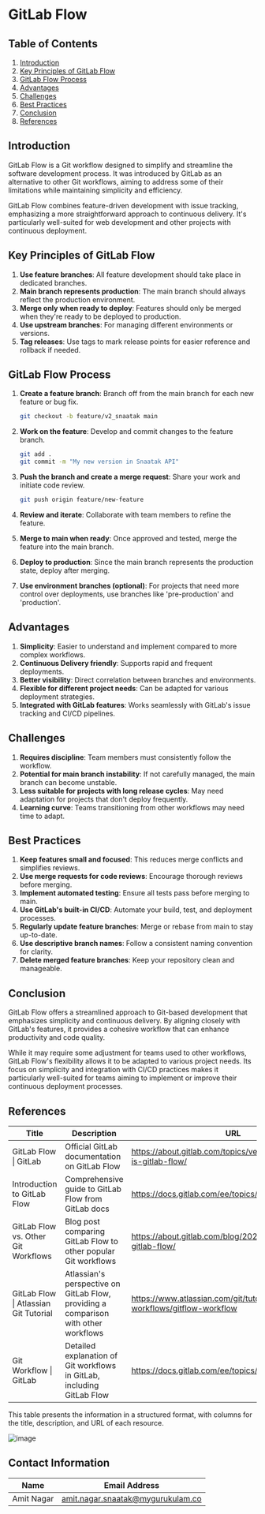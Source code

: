 # GitLab Flow 

## Table of Contents

1. [Introduction](#introduction)
2. [Key Principles of GitLab Flow](#key-principles-of-gitlab-flow)
3. [GitLab Flow Process](#gitlab-flow-process)
4. [Advantages](#advantages)
5. [Challenges](#challenges)
6. [Best Practices](#best-practices)
7. [Conclusion](#conclusion)
8. [References](#References)

## Introduction

GitLab Flow is a Git workflow designed to simplify and streamline the software development process. It was introduced by GitLab as an alternative to other Git workflows, aiming to address some of their limitations while maintaining simplicity and efficiency.

GitLab Flow combines feature-driven development with issue tracking, emphasizing a more straightforward approach to continuous delivery. It's particularly well-suited for web development and other projects with continuous deployment.

## Key Principles of GitLab Flow

1. **Use feature branches**: All feature development should take place in dedicated branches.
2. **Main branch represents production**: The main branch should always reflect the production environment.
3. **Merge only when ready to deploy**: Features should only be merged when they're ready to be deployed to production.
4. **Use upstream branches**: For managing different environments or versions.
5. **Tag releases**: Use tags to mark release points for easier reference and rollback if needed.

## GitLab Flow Process

1. **Create a feature branch**: Branch off from the main branch for each new feature or bug fix.

    ```bash
    git checkout -b feature/v2_snaatak main
    ```

2. **Work on the feature**: Develop and commit changes to the feature branch.

    ```bash
    git add .
    git commit -m "My new version in Snaatak API"
    ```

3. **Push the branch and create a merge request**: Share your work and initiate code review.

    ```bash
    git push origin feature/new-feature
    ```

4. **Review and iterate**: Collaborate with team members to refine the feature.

5. **Merge to main when ready**: Once approved and tested, merge the feature into the main branch.

6. **Deploy to production**: Since the main branch represents the production state, deploy after merging.

7. **Use environment branches (optional)**: For projects that need more control over deployments, use branches like 'pre-production' and 'production'.

## Advantages

1. **Simplicity**: Easier to understand and implement compared to more complex workflows.
2. **Continuous Delivery friendly**: Supports rapid and frequent deployments.
3. **Better visibility**: Direct correlation between branches and environments.
4. **Flexible for different project needs**: Can be adapted for various deployment strategies.
5. **Integrated with GitLab features**: Works seamlessly with GitLab's issue tracking and CI/CD pipelines.

## Challenges

1. **Requires discipline**: Team members must consistently follow the workflow.
2. **Potential for main branch instability**: If not carefully managed, the main branch can become unstable.
3. **Less suitable for projects with long release cycles**: May need adaptation for projects that don't deploy frequently.
4. **Learning curve**: Teams transitioning from other workflows may need time to adapt.

## Best Practices

1. **Keep features small and focused**: This reduces merge conflicts and simplifies reviews.
2. **Use merge requests for code reviews**: Encourage thorough reviews before merging.
3. **Implement automated testing**: Ensure all tests pass before merging to main.
4. **Use GitLab's built-in CI/CD**: Automate your build, test, and deployment processes.
5. **Regularly update feature branches**: Merge or rebase from main to stay up-to-date.
6. **Use descriptive branch names**: Follow a consistent naming convention for clarity.
7. **Delete merged feature branches**: Keep your repository clean and manageable.

## Conclusion

GitLab Flow offers a streamlined approach to Git-based development that emphasizes simplicity and continuous delivery. By aligning closely with GitLab's features, it provides a cohesive workflow that can enhance productivity and code quality.

While it may require some adjustment for teams used to other workflows, GitLab Flow's flexibility allows it to be adapted to various project needs. Its focus on simplicity and integration with CI/CD practices makes it particularly well-suited for teams aiming to implement or improve their continuous deployment processes.

## References

| Title | Description | URL |
|-------|-------------|-----|
| GitLab Flow \| GitLab | Official GitLab documentation on GitLab Flow | https://about.gitlab.com/topics/version-control/what-is-gitlab-flow/ |
| Introduction to GitLab Flow | Comprehensive guide to GitLab Flow from GitLab docs | https://docs.gitlab.com/ee/topics/gitlab_flow.html |
| GitLab Flow vs. Other Git Workflows | Blog post comparing GitLab Flow to other popular Git workflows | https://about.gitlab.com/blog/2020/03/05/what-is-gitlab-flow/ |
| GitLab Flow \| Atlassian Git Tutorial | Atlassian's perspective on GitLab Flow, providing a comparison with other workflows | https://www.atlassian.com/git/tutorials/comparing-workflows/gitflow-workflow |
| Git Workflow \| GitLab | Detailed explanation of Git workflows in GitLab, including GitLab Flow | https://docs.gitlab.com/ee/topics/git/git_workflow.html |

This table presents the information in a structured format, with columns for the title, description, and URL of each resource.

![image](https://github.com/user-attachments/assets/77e1bb74-fad5-4199-97bd-823e2cde1d6e)


## Contact Information 
|Name|Email Address|
|:---:|:---:|
|Amit Nagar|amit.nagar.snaatak@mygurukulam.co|
